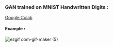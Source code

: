

### GAN trained on MNIST Handwritten Digits : 
[Google Colab](https://colab.research.google.com/drive/1n5GzcunJOaFwR2iXSOSoLsWVkcufw2_t?usp=sharing)

#### Example : 

![ezgif com-gif-maker (5)](https://user-images.githubusercontent.com/53033648/81477424-c234cd00-91e5-11ea-8a63-de2b77061891.gif)

